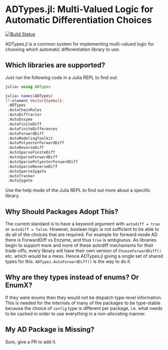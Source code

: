 # ADTypes.jl: Multi-Valued Logic for Automatic Differentiation Choices

[![Build Status](https://github.com/Vaibhavdixit02/ADTypes.jl/actions/workflows/CI.yml/badge.svg?branch=main)](https://github.com/Vaibhavdixit02/ADTypes.jl/actions/workflows/CI.yml?query=branch%3Amain)

ADTypes.jl is a common system for implementing multi-valued logic for choosing which
automatic differentiation library to use.

## Which libraries are supported?

Just run the following code in a Julia REPL to find out:

```julia
julia> using ADTypes

julia> names(ADTypes)
17-element Vector{Symbol}:
 :ADTypes
 :AutoChainRules
 :AutoDiffractor
 :AutoEnzyme
 :AutoFiniteDiff
 :AutoFiniteDifferences
 :AutoForwardDiff
 :AutoModelingToolkit
 :AutoPolyesterForwardDiff
 :AutoReverseDiff
 :AutoSparseFiniteDiff
 :AutoSparseForwardDiff
 :AutoSparsePolyesterForwardDiff
 :AutoSparseReverseDiff
 :AutoSparseZygote
 :AutoTracker
 :AutoZygote
```

Use the help mode of the Julia REPL to find out more about a specific library.

## Why Should Packages Adopt This?

The current standard is to have a keyword argument with `autodiff = true` or `autodiff = false`.
However, boolean logic is not sufficient to be able to do all of the choices that are
required. For example for forward-mode AD there is ForwardDiff vs Enzyme, and thus `true`
is ambgiuous. As libraries begin to support more and more of these autodiff mechanisms
for their trade-offs, every library will have their own version of `ChooseForwardDiff()`
etc. which would be a mess. Hence ADTypes.jl giving a single set of shared types for this.
`ADTypes.AutoForwardDiff()` is the way to do it.

## Why are they types instead of enums? Or EnumX?

If they were enums then they would not be dispatch type-level information. This is needed
for the internals of many of the packages to be type-stable because the choice of `config`
type is different per package, i.e. what needs to be cached in order to use everything in
a non-allocating manner.

## My AD Package is Missing?

Sure, give a PR to add it.
